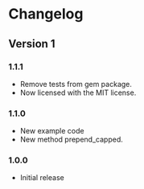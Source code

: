 # Changelog
## Version 1
### 1.1.1
* Remove tests from gem package.
* Now licensed with the MIT license.

### 1.1.0
* New example code
* New method prepend_capped.

### 1.0.0
* Initial release
